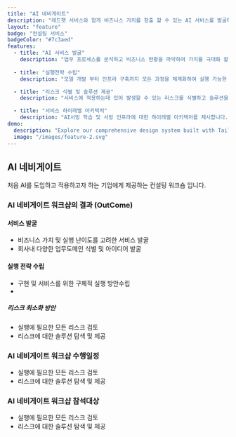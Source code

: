 ```yaml
---
title: "AI 네비게이트"
description: "레드햇 서비스와 함게 비즈니스 가치를 창출 할 수 있는 AI 서비스를 발굴하고 프로토타입을 구현합니다."
layout: "feature"
badge: "컨설팅 서비스"
badgeColor: "#7c3aed"
features:
  - title: "AI 서비스 발굴"
    description: "업무 프로세스를 분석하고 비즈니스 현황을 파악하여 가치를 극대화 할 수 있는 AI 서비스를 발굴 합니다."
    
  - title: "실행전략 수립"
    description: "모델 개발 부터 인프라 구축까지 모든 과정을 체계화하여 실행 가능한 전략을 수립합니다."

  - title: "리스크 식별 및 솔루션 제공"
    description: "서비스에 적용하는데 있어 발생할 수 있는 리스크를 식별하고 솔루션을 제시합니다."

  - title: "서비스 하이레벨 아키텍처"
    description: "AI서빙 학습 및 서빙 인프라에 대한 하이레벨 아키텍처를 제시합니다."
demo:
  description: "Explore our comprehensive design system built with TailwindCSS."
  image: "/images/feature-2.svg"
---
```


## AI 네비게이트

처음 AI를 도입하고 적용하고자 하는 기업에게 제공하는 컨설팅 워크숍 입니다.

### AI 네비게이트 워크샵의 결과 (OutCome)

#### 서비스 발굴
- 비즈니스 가치 및 실행 난이도를 고려한 서비스 발굴
- 회사내 다양한 업무도메인 식별 및 아이디어 발굴

#### 실행 전략 수립
- 구현 및 서비스를 위한 구체적 실행 방안수립
- 

##### 리스크 최소화 방안
- 실행에 필요한 모든 리스크 검토
- 리스크에 대한 솔루션 탐색 및 제공

### AI 네비게이트 워크샵 수행일정
- 실행에 필요한 모든 리스크 검토
- 리스크에 대한 솔루션 탐색 및 제공
### AI 네비게이트 워크샵 참석대상
- 실행에 필요한 모든 리스크 검토
- 리스크에 대한 솔루션 탐색 및 제공

